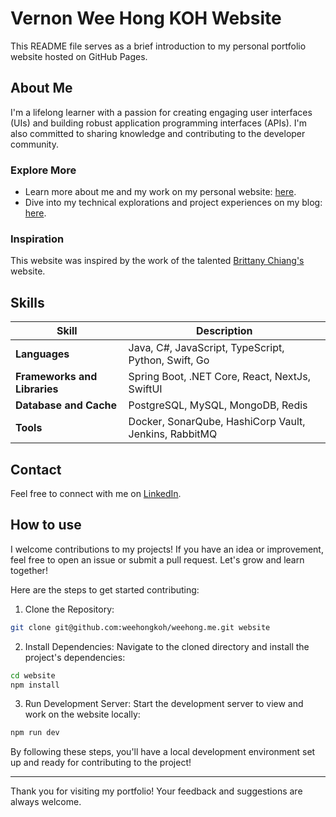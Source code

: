 # Vernon Wee Hong KOH Website

This README file serves as a brief introduction to my personal portfolio website hosted on GitHub Pages.

## About Me

I'm a lifelong learner with a passion for creating engaging user interfaces (UIs) and building robust application programming interfaces (APIs). I'm also committed to sharing knowledge and contributing to the developer community.

### Explore More

- Learn more about me and my work on my personal website: [here](https://vernonweehong.com).
- Dive into my technical explorations and project experiences on my blog: [here](https://weehong.me/post).

### Inspiration

This website was inspired by the work of the talented [Brittany Chiang's](https://brittanychiang.com) website.

## Skills

| Skill                        | Description                                           |
| ---------------------------- | ----------------------------------------------------- |
| **Languages**                | Java, C#, JavaScript, TypeScript, Python, Swift, Go   |
| **Frameworks and Libraries** | Spring Boot, .NET Core, React, NextJs, SwiftUI        |
| **Database and Cache**       | PostgreSQL, MySQL, MongoDB, Redis                     |
| **Tools**                    | Docker, SonarQube, HashiCorp Vault, Jenkins, RabbitMQ |

## Contact

Feel free to connect with me on [LinkedIn](https://www.linkedin.com/in/weehongkoh/).

## How to use

I welcome contributions to my projects! If you have an idea or improvement, feel free to open an issue or submit a pull request. Let's grow and learn together!

Here are the steps to get started contributing:

1. Clone the Repository:

```bash
git clone git@github.com:weehongkoh/weehong.me.git website
```

2. Install Dependencies: Navigate to the cloned directory and install the project's dependencies:

```bash
cd website
npm install
```

3. Run Development Server: Start the development server to view and work on the website locally:

```bash
npm run dev
```

By following these steps, you'll have a local development environment set up and ready for contributing to the project!

---

Thank you for visiting my portfolio! Your feedback and suggestions are always welcome.
